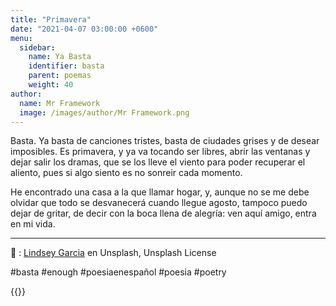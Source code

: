 ```yaml
---
title: "Primavera"
date: "2021-04-07 03:00:00 +0600"
menu:
  sidebar:
    name: Ya Basta
    identifier: basta
    parent: poemas
    weight: 40
author:
  name: Mr Framework
  image: /images/author/Mr Framework.png
---
```


Basta. Ya basta de canciones tristes, basta de ciudades grises y de desear imposibles. Es primavera, y ya va tocando ser libres, abrir las ventanas y dejar salir los dramas, que se los lleve el viento para poder recuperar el aliento, pues si algo siento es no sonreir cada momento.

He encontrado una casa a la que llamar hogar, y, aunque no se me debe olvidar que todo se desvanecerá cuando llegue agosto, tampoco puedo dejar de gritar, de decir con la boca llena de alegría: ven aquí amigo, entra en mi vida.

---

📸 : [Lindsey Garcia](https://unsplash.com/photos/Y4Mw73k4pgA) en Unsplash, Unsplash License
  

#basta #enough #poesiaenespañol #poesia #poetry

{{<mastobutton>}}

